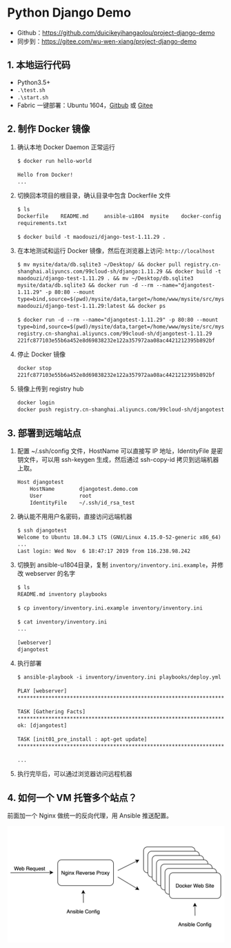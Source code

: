 # Python Django Demo

- Github：<https://github.com/duicikeyihangaolou/project-django-demo>
- 同步到：<https://gitee.com/wu-wen-xiang/project-django-demo>

## 1. 本地运行代码

- Python3.5+
- `.\test.sh`
- `.\start.sh`
- Fabric 一键部署：Ubuntu 1604，[Gitbub](https://github.com/duicikeyihangaolou/project-python-webdev-demo/tree/master/u1604-fabric) 或 [Gitee](https://gitee.com/wu-wen-xiang/project-python-webdev-demo)

## 2. 制作 Docker 镜像

1. 确认本地 Docker Daemon 正常运行

	```console
	$ docker run hello-world

	Hello from Docker!
	...
	```

1. 切换回本项目的根目录，确认目录中包含 Dockerfile 文件

	```console
	$ ls
	Dockerfile    README.md     ansible-u1804  mysite    docker-config  requirements.txt

	$ docker build -t maodouzi/django-test-1.11.29 .
	```

1. 在本地测试和运行 Docker 镜像，然后在浏览器上访问: `http://localhost`

	```console
    $ mv mysite/data/db.sqlite3 ~/Desktop/ && docker pull registry.cn-shanghai.aliyuncs.com/99cloud-sh/django:1.11.29 && docker build -t maodouzi/django-test-1.11.29 . && mv ~/Desktop/db.sqlite3 mysite/data/db.sqlite3 && docker run -d --rm --name="djangotest-1.11.29" -p 80:80 --mount type=bind,source=$(pwd)/mysite/data,target=/home/www/mysite/src/mysite/data maodouzi/django-test-1.11.29:latest && docker ps

	$ docker run -d --rm --name="djangotest-1.11.29" -p 80:80 --mount type=bind,source=$(pwd)/mysite/data,target=/home/www/mysite/src/mysite/data registry.cn-shanghai.aliyuncs.com/99cloud-sh/djangotest-1.11.29
	221fc877103e55b6a452e8d69838232e122a357972aa08ac4421212395b892bf
	```

1. 停止 Docker 镜像

	```console
	docker stop 221fc877103e55b6a452e8d69838232e122a357972aa08ac4421212395b892bf
	```

1. 镜像上传到 registry hub

	```bash
	docker login
	docker push registry.cn-shanghai.aliyuncs.com/99cloud-sh/djangotest-1.11.29:latest
	```

## 3. 部署到远端站点

1. 配置 ~/.ssh/config 文件，HostName 可以直接写 IP 地址，IdentityFile 是密钥文件，可以用 ssh-keygen 生成，然后通过 ssh-copy-id 拷贝到远端机器上取。

	```
	Host djangotest
	    HostName        djangotest.demo.com
	    User            root
	    IdentityFile    ~/.ssh/id_rsa_test
	```

1. 确认能不用用户名密码，直接访问远端机器

	```console
	$ ssh djangotest
	Welcome to Ubuntu 18.04.3 LTS (GNU/Linux 4.15.0-52-generic x86_64)
	...
	Last login: Wed Nov  6 18:47:17 2019 from 116.238.98.242
	```

1. 切换到 ansible-u1804目录，复制 `inventory/inventory.ini.example`，并修改 webserver 的名字

	```console
	$ ls
	README.md inventory playbooks

	$ cp inventory/inventory.ini.example inventory/inventory.ini

	$ cat inventory/inventory.ini
    ...

	[webserver]
	djangotest
	```

1. 执行部署

	```console
	$ ansible-playbook -i inventory/inventory.ini playbooks/deploy.yml

	PLAY [webserver] *****************************************************************************************************************

	TASK [Gathering Facts] ***********************************************************************************************************
	ok: [djangotest]

	TASK [init01_pre_install : apt-get update] ***************************************************************************************

	...
	```

1. 执行完毕后，可以通过浏览器访问远程机器

## 4. 如何一个 VM 托管多个站点？

前面加一个 Nginx 做统一的反向代理，用 Ansible 推送配置。

![](doc/image/arch.png)
